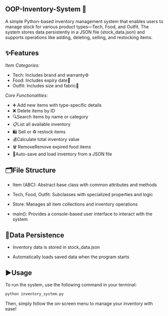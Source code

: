 ## OOP-Inventory-System 🛒

A simple Python-based inventory management system that enables users to manage stock for various product types—Tech, Food, and Outfit. The system stores data persistently in a JSON file (stock_data.json) and supports operations like adding, deleting, selling, and restocking items.


## ✨Features

*Item Categories:*

- Tech: Includes brand and warranty⚙️
- Food: Includes expiry date🥫
- Outfit: Includes size and fabric👗

*Core Functionalities:*

- ➕ Add new items with type-specific details
- ❌ Delete items by ID
- 🔍Search items by name or category
- 📋List all available inventory
- 🛍️ Sell or ♻️ restock items
- 💰Calculate total inventory value
- 🗑️ RemoveRemove expired food items
- 💾Auto-save and load inventory from a JSON file

 ## 🗂️File Structure

- Item (ABC): Abstract base class with common attributes and methods

- Tech, Food, Outfit: Subclasses with specialized properties and logic

- Store: Manages all item collections and inventory operations

- main(): Provides a console-based user interface to interact with the system

## 💾Data Persistence

- Inventory data is stored in stock_data.json

- Automatically loads saved data when the program starts

## ▶️Usage

To run the system, use the following command in your terminal:

```cmd
python inventory_system.py
```
Then, simply follow the on-screen menu to manage your inventory with ease!






